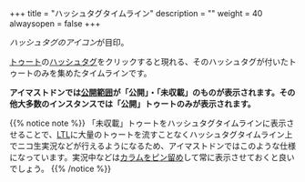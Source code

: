 +++
title = "ハッシュタグタイムライン"
description = ""
weight = 40
alwaysopen = false
+++

<i class="fa fa-hashtag">ハッシュタグのアイコン</i>が目印。

[トゥート](../../toot)の[ハッシュタグ](../../hashtag)をクリックすると現れる、そのハッシュタグが付いたトゥートのみを集めたタイムラインです。

**アイマストドンでは[公開範囲](../../privacy)が「公開」・「未収載」のものが表示されます。その他大多数のインスタンスでは「公開」トゥートのみが表示されます。**

{{% notice note %}}
「未収載」トゥートをハッシュタグタイムラインに表示させることで、[LTL](../ltl)に大量のトゥートを流すことなくハッシュタグタイムライン上でニコ生実況などが行えるようになるため、アイマストドンではこのような仕様になっています。実況中などは[カラムをピン留め](../../pin)して常に表示させておくと良いでしょう。
{{% /notice %}}
